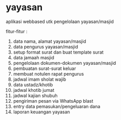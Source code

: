 # yayasan
aplikasi webbased utk pengelolaan yayasan/masjid

fitur-fitur :
1. data nama, alamat yayasan/masjid
2. data pengurus yayasan/masjid
3. setup format surat dan buat template surat
4. data jamaah masjid
5. pengelolaan dokumen-dokumen yayasan/masjid
6. pembuatan surat-surat keluar
7. membuat notulen rapat pengurus
8. jadwal imam sholat wajib
9. data ustadz/khotib
10. jadwal khotib jumat
11. jadwal kajian shubuh
12. pengiriman pesan via WhatsApp blast
13. entry data pemasukan/pengeluaran dana
14. laporan keuangan yayasan
